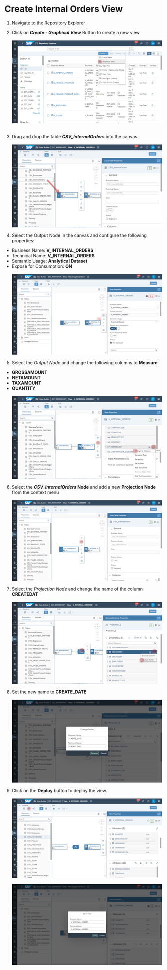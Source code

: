  # Create Internal Orders View

1. Navigate to the Repository Explorer
2. Click on <b><i>Create - Graphical View</i></b> Button to create a new view
  <br><br>![](../images/internal_orders_view_00.png)<br><br>
3. Drag and drop the table **_CSV_InternalOrders_** into the canvas.
  <br><br>![](../images/internal_orders_view_01.png)

4. Select the Output Node in the canvas and configure the following properties:
  - Business Name: <b>V_INTERNAL_ORDERS</b>
  - Technical Name: <b>V_INTERNAL_ORDERS</b>
  - Semantic Usage: <b>Analytical Dataset</b>
  - Expose for Consumption: <b>ON</b>
  <br><br>![](../images/internal_orders_view_02.png)
5. Select the *Output Node* and change the following columns to **Measure**:
  - **GROSSAMOUNT**
  - **NETAMOUNT**
  - **TAXAMOUNT**
  - **QUANTITY**
  <br><br>![](../images/internal_orders_view_03.png)

6. Select the **_CSV_InternalOrders_ Node** and add a new **Projection Node** from the context menu
  <br><br>![](../images/internal_orders_view_04.png)


7. Select the _Projection Node_ and change the name of the column **CREATEDAT** 
  <br><br>![](../images/internal_orders_view_05.png)
  
8. Set the new name to **CREATE_DATE**
  <br><br>![](../images/internal_orders_view_06.png)

6. Click on the **Deploy** button to deploy the view.
  <br><br>![](../images/internal_orders_view_07.png)
  <br><br>![](../images/internal_orders_view_08.png)


  




  
